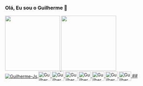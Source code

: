 ### Olá, Eu sou o Guilherme 👋

<div>
 <a href="https://beacons.ai/guilherme-vale">
 <img height="180em" src="https://github-readme-stats.vercel.app/api?username=guilherme-vale&show_icons=true&theme=dark"/>
 <img height="180em" src="https://github-readme-stats.vercel.app/api/top-langs/?username=guilherme-vale&layout=compact&theme=dark"/>
</div>
  <img align="center" alt="Guilherme-Js" src="https://img.shields.io/badge/JavaScript-F7DF1E?style=for-the-badge&logo=javascript&logoColor=black">
  <img align="center" alt="Guilherme-C" height="30" width="40" src="">
  <img align="center" alt="Guilherme-Python" height="30" width="40" src="">
  <img align="center" alt="Guilherme-Java" height="30" width="40" src="">
  <img align="center" alt="Guilherme-Lua" height="30" width="40" src="">
  <img align="center" alt="Guilherme-Html" height="30" width="40" src="">
  <img align="center" alt="Guilherme-Css" height="30" width="40" src="">
  <img align="center" alt="Guilherme-SQL" height="30" width="40" src="">
 ##
